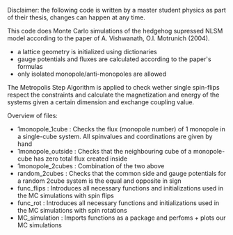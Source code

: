 Disclaimer: the following code is written by a master student physics as part of their thesis, changes can happen at any time.

This code does Monte Carlo simulations of the hedgehog supressed NLSM model according to the paper of A. Vishwanath, O.I. Motrunich (2004). 
- a lattice geometry is initialized using dictionaries
- gauge potentials and fluxes are calculated according to the paper's formulas
- only isolated monopole/anti-monopoles are allowed

The Metropolis Step Algorithm is applied to check wether single spin-flips respect the constraints and calculate the magnetization and energy of the systems given a certain dimension and exchange coupling value.

Overview of files:
- 1monopole_1cube : Checks the flux (monopole number) of 1 monopole in a single-cube system. All spinvalues and coordinations are given by hand
- 1monopole_outside : Checks that the neighbouring cube of a monopole-cube has zero total flux created inside
- 1monopole_2cubes : Combination of the two above
- random_2cubes : Checks that the common side and gauge potentials for a random 2cube system is the equal and opposite in sign 
- func_flips : Introduces all necessary functions and initializations used in the MC simulations with spin flips
- func_rot : Introduces all necessary functions and initializations used in the MC simulations with spin rotations
- MC_simulation : Imports functions as a package and perfoms + plots our MC simulations 
 


